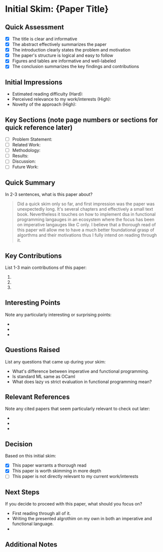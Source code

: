 # Initial Skim: {Paper Title}

## Quick Assessment

- [x] The title is clear and informative
- [x] The abstract effectively summarizes the paper
- [x] The introduction clearly states the problem and motivation
- [x] The paper's structure is logical and easy to follow
- [x] Figures and tables are informative and well-labeled
- [x] The conclusion summarizes the key findings and contributions

## Initial Impressions

- Estimated reading difficulty (Hard):
- Perceived relevance to my work/interests (High):
- Novelty of the approach (High):

## Key Sections (note page numbers or sections for quick reference later)

- [ ] Problem Statement:
- [ ] Related Work:
- [ ] Methodology:
- [ ] Results:
- [ ] Discussion:
- [ ] Future Work:

## Quick Summary

In 2-3 sentences, what is this paper about?

> Did a quick skim only so far, and first impression was the paper was unexpectedly long. It's several chapters and effectively a small text book. Nevertheless it touches on how to implement dsa in functional programming langauges in an ecosystem where the focus has been on imperative langauges like C only. I believe that a thorough read of this paper will allow me to have a much better foundational grasp of algorthms and their motivations thus I fully intend on reading through it.

## Key Contributions

List 1-3 main contributions of this paper:

1.
2.
3.

## Interesting Points

Note any particularly interesting or surprising points:

-
-
-

## Questions Raised

List any questions that came up during your skim:

- What's difference between imperative and functional programming.
- Is standard ML same as OCaml
- What does lazy vs strict evaluation in functional programming mean?

## Relevant References

Note any cited papers that seem particularly relevant to check out later:

-
-
-

## Decision

Based on this initial skim:

- [x] This paper warrants a thorough read
- [x] This paper is worth skimming in more depth
- [ ] This paper is not directly relevant to my current work/interests

## Next Steps

If you decide to proceed with this paper, what should you focus on?

- First reading through all of it.
- Writing the presented algrothim on my own in both an imperative and functional language.
-

## Additional Notes
